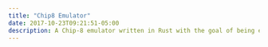```yaml
---
title: "Chip8 Emulator"
date: 2017-10-23T09:21:51-05:00
description: A Chip-8 emulator written in Rust with the goal of being extremely flexible.
---
```

